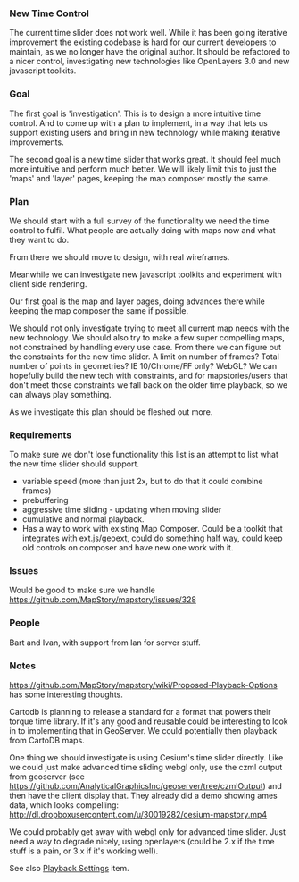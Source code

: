 ### New Time Control

The current time slider does not work well. While it has been going iterative improvement the 
existing codebase is hard for our current developers to maintain, as we no longer have the original
author. It should be refactored to a nicer control, investigating new technologies like OpenLayers 3.0
and new javascript toolkits. 

### Goal

The first goal is 'investigation'. This is to design a more intuitive time control. And to come up with a 
plan to implement, in a way that lets us support existing users and bring in new technology while making
iterative improvements.

The second goal is a new time slider that works great. It should feel much more intuitive and perform
much better. We will likely limit this to just the 'maps' and 'layer' pages, keeping the map composer
mostly the same. 

### Plan

We should start with a full survey of the functionality we need the time control to fulfil. What people
are actually doing with maps now and what they want to do.

From there we should move to design, with real wireframes.

Meanwhile we can investigate new javascript toolkits and experiment with client side rendering.

Our first goal is the map and layer pages, doing advances there while keeping the map composer the same if possible.

We should not only investigate trying to meet all current map needs with the new technology. We should also
try to make a few super compelling maps, not constrained by handling every use case. From there we can figure
out the constraints for the new time slider. A limit on number of frames? Total number of points in geometries?
IE 10/Chrome/FF only? WebGL? We can hopefully build the new tech with constraints, and for mapstories/users that
don't meet those constraints we fall back on the older time playback, so we can always play something. 

As we investigate this plan should be fleshed out more.


### Requirements
 
To make sure we don't lose functionality this list is an attempt to list what the new time slider should support.

 - variable speed (more than just 2x, but to do that it could combine frames)
 - prebuffering
 - aggressive time sliding - updating when moving slider
 - cumulative and normal playback.
 - Has a way to work with existing Map Composer. Could be a toolkit that integrates with ext.js/geoext, could do 
something half way, could keep old controls on composer and have new one work with it.

### Issues
Would be good to make sure we handle https://github.com/MapStory/mapstory/issues/328

### People
Bart and Ivan, with support from Ian for server stuff.

### Notes
https://github.com/MapStory/mapstory/wiki/Proposed-Playback-Options has some interesting thoughts.

Cartodb is planning to release a standard for a format that powers their torque time library. If it's any good
and reusable could be interesting to look in to implementing that in GeoServer. We could potentially then playback
from CartoDB maps.

One thing we should investigate is using Cesium's time slider directly. Like we could just make advanced
time sliding webgl only, use the czml output from geoserver (see https://github.com/AnalyticalGraphicsInc/geoserver/tree/czmlOutput)
and then have the client display that. They already did a demo showing ames data, which looks compelling:
http://dl.dropboxusercontent.com/u/30019282/cesium-mapstory.mp4

We could probably get away with webgl only for advanced time slider. Just need a way to degrade nicely, using
openlayers (could be 2.x if the time stuff is a pain, or 3.x if it's working well).

See also [Playback Settings](playback-settings.md) item.
